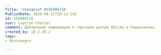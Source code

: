 ```yaml
---
Title: 'Changeset #156904716'
PublishDate: 2024-09-21T10:12:14Z
id: 156904716
user: Caption Chatter
comment: Добавление информации о торговом центре Butiko в Радановичах.
created_by: iD 2.30.2
tags:
- Montenegro

---
```

